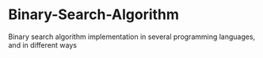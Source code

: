# Binary-Search-Algorithm
Binary search algorithm implementation in several programming languages, and in different ways
